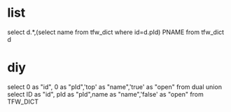 list
===
select d.*,(select name from tfw_dict  where id=d.pId) PNAME from tfw_dict d 

diy
===
select 0 as "id", 0 as "pId",'top' as "name",'true' as "open" from  dual 
union
select ID as "id", pId as "pId",name as "name",'false' as "open" from  TFW_DICT 